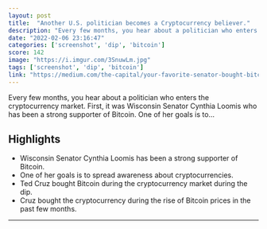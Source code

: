 ```yaml
---
layout: post
title:  "Another U.S. politician becomes a Cryptocurrency believer."
description: "Every few months, you hear about a politician who enters the cryptocurrency market. First, it was Wisconsin Senator Cynthia Loomis who has been a strong supporter of Bitcoin. One of her goals is to…"
date: "2022-02-06 23:16:47"
categories: ['screenshot', 'dip', 'bitcoin']
score: 142
image: "https://i.imgur.com/3SnuwLm.jpg"
tags: ['screenshot', 'dip', 'bitcoin']
link: "https://medium.com/the-capital/your-favorite-senator-bought-bitcoin-during-the-cryptocurrency-dip-c990c9fb0467"
---
```


Every few months, you hear about a politician who enters the cryptocurrency market. First, it was Wisconsin Senator Cynthia Loomis who has been a strong supporter of Bitcoin. One of her goals is to…

## Highlights

- Wisconsin Senator Cynthia Loomis has been a strong supporter of Bitcoin.
- One of her goals is to spread awareness about cryptocurrencies.
- Ted Cruz bought Bitcoin during the cryptocurrency market during the dip.
- Cruz bought the cryptocurrency during the rise of Bitcoin prices in the past few months.

---
